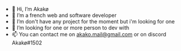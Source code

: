 - 👋 Hi, I’m Akakø
- 👀 I’m a french web and software developer
- 🌱 I’m don't have any project for the moment but i'm looking for one
- 💞️ I’m looking for one or more person to dev with
- 📫 You can contact me on akako.mail@gmail.com or on discord Akakø#1502



<!---
Akako0/Akako0 is a ✨ special ✨ repository because its `README.md` (this file) appears on your GitHub profile.
You can click the Preview link to take a look at your changes.
--->

